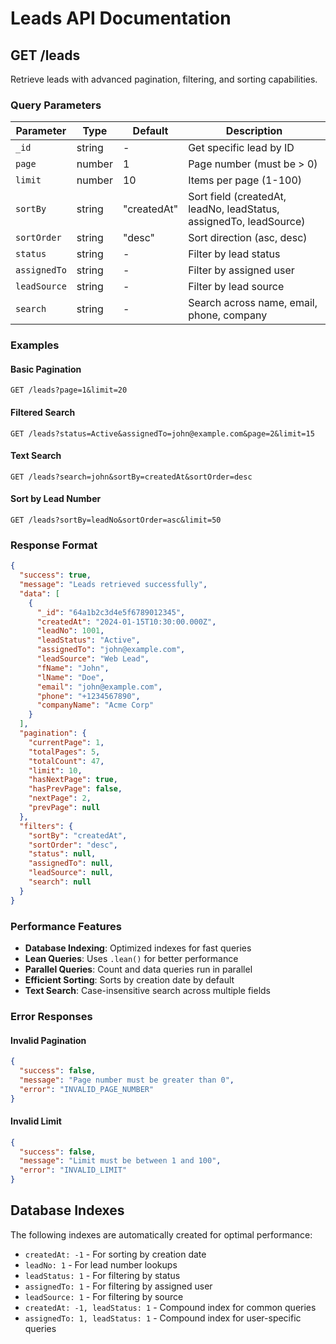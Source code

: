 # Leads API Documentation

## GET /leads

Retrieve leads with advanced pagination, filtering, and sorting capabilities.

### Query Parameters

| Parameter    | Type   | Default     | Description                                                        |
| ------------ | ------ | ----------- | ------------------------------------------------------------------ |
| `_id`        | string | -           | Get specific lead by ID                                            |
| `page`       | number | 1           | Page number (must be > 0)                                          |
| `limit`      | number | 10          | Items per page (1-100)                                             |
| `sortBy`     | string | "createdAt" | Sort field (createdAt, leadNo, leadStatus, assignedTo, leadSource) |
| `sortOrder`  | string | "desc"      | Sort direction (asc, desc)                                         |
| `status`     | string | -           | Filter by lead status                                              |
| `assignedTo` | string | -           | Filter by assigned user                                            |
| `leadSource` | string | -           | Filter by lead source                                              |
| `search`     | string | -           | Search across name, email, phone, company                          |

### Examples

#### Basic Pagination

```
GET /leads?page=1&limit=20
```

#### Filtered Search

```
GET /leads?status=Active&assignedTo=john@example.com&page=2&limit=15
```

#### Text Search

```
GET /leads?search=john&sortBy=createdAt&sortOrder=desc
```

#### Sort by Lead Number

```
GET /leads?sortBy=leadNo&sortOrder=asc&limit=50
```

### Response Format

```json
{
  "success": true,
  "message": "Leads retrieved successfully",
  "data": [
    {
      "_id": "64a1b2c3d4e5f6789012345",
      "createdAt": "2024-01-15T10:30:00.000Z",
      "leadNo": 1001,
      "leadStatus": "Active",
      "assignedTo": "john@example.com",
      "leadSource": "Web Lead",
      "fName": "John",
      "lName": "Doe",
      "email": "john@example.com",
      "phone": "+1234567890",
      "companyName": "Acme Corp"
    }
  ],
  "pagination": {
    "currentPage": 1,
    "totalPages": 5,
    "totalCount": 47,
    "limit": 10,
    "hasNextPage": true,
    "hasPrevPage": false,
    "nextPage": 2,
    "prevPage": null
  },
  "filters": {
    "sortBy": "createdAt",
    "sortOrder": "desc",
    "status": null,
    "assignedTo": null,
    "leadSource": null,
    "search": null
  }
}
```

### Performance Features

- **Database Indexing**: Optimized indexes for fast queries
- **Lean Queries**: Uses `.lean()` for better performance
- **Parallel Queries**: Count and data queries run in parallel
- **Efficient Sorting**: Sorts by creation date by default
- **Text Search**: Case-insensitive search across multiple fields

### Error Responses

#### Invalid Pagination

```json
{
  "success": false,
  "message": "Page number must be greater than 0",
  "error": "INVALID_PAGE_NUMBER"
}
```

#### Invalid Limit

```json
{
  "success": false,
  "message": "Limit must be between 1 and 100",
  "error": "INVALID_LIMIT"
}
```

## Database Indexes

The following indexes are automatically created for optimal performance:

- `createdAt: -1` - For sorting by creation date
- `leadNo: 1` - For lead number lookups
- `leadStatus: 1` - For filtering by status
- `assignedTo: 1` - For filtering by assigned user
- `leadSource: 1` - For filtering by source
- `createdAt: -1, leadStatus: 1` - Compound index for common queries
- `assignedTo: 1, leadStatus: 1` - Compound index for user-specific queries
